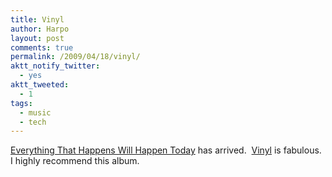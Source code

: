 ```yaml
---
title: Vinyl
author: Harpo
layout: post
comments: true
permalink: /2009/04/18/vinyl/
aktt_notify_twitter:
  - yes
aktt_tweeted:
  - 1
tags:
  - music
  - tech
---
```

<a href="http://everythingthathappens.com/" target="_blank">Everything That Happens Will Happen Today</a> has arrived.  <a href="http://en.wikipedia.org/wiki/Vinyl_record" target="_blank">Vinyl</a> is fabulous.  I highly recommend this album.
